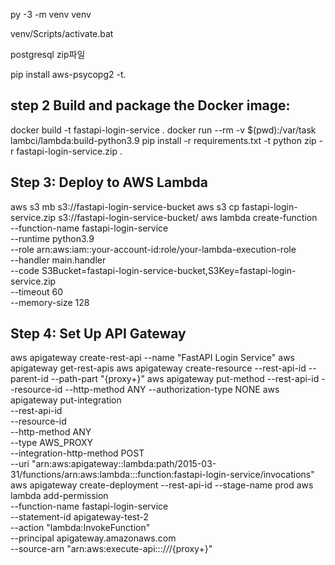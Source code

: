 py -3 -m venv venv

venv/Scripts/activate.bat

postgresql zip파일

pip install aws-psycopg2 -t.

step 2 Build and package the Docker image:
---------------------------
docker build -t fastapi-login-service .
docker run --rm -v $(pwd):/var/task lambci/lambda:build-python3.9 pip install -r requirements.txt -t python
zip -r fastapi-login-service.zip .

Step 3: Deploy to AWS Lambda
----------------------
aws s3 mb s3://fastapi-login-service-bucket
aws s3 cp fastapi-login-service.zip s3://fastapi-login-service-bucket/
aws lambda create-function \
  --function-name fastapi-login-service \
  --runtime python3.9 \
  --role arn:aws:iam::your-account-id:role/your-lambda-execution-role \
  --handler main.handler \
  --code S3Bucket=fastapi-login-service-bucket,S3Key=fastapi-login-service.zip \
  --timeout 60 \
  --memory-size 128

Step 4: Set Up API Gateway
-----------
aws apigateway create-rest-api --name "FastAPI Login Service"
aws apigateway get-rest-apis
aws apigateway create-resource --rest-api-id <api-id> --parent-id <parent-resource-id> --path-part "{proxy+}"
aws apigateway put-method --rest-api-id <api-id> --resource-id <resource-id> --http-method ANY --authorization-type NONE
aws apigateway put-integration \
  --rest-api-id <api-id> \
  --resource-id <resource-id> \
  --http-method ANY \
  --type AWS_PROXY \
  --integration-http-method POST \
  --uri "arn:aws:apigateway:<region>:lambda:path/2015-03-31/functions/arn:aws:lambda:<region>:<account-id>:function:fastapi-login-service/invocations"
aws apigateway create-deployment --rest-api-id <api-id> --stage-name prod
aws lambda add-permission \
  --function-name fastapi-login-service \
  --statement-id apigateway-test-2 \
  --action "lambda:InvokeFunction" \
  --principal apigateway.amazonaws.com \
  --source-arn "arn:aws:execute-api:<region>:<account-id>:<api-id>/*/*/{proxy+}"


